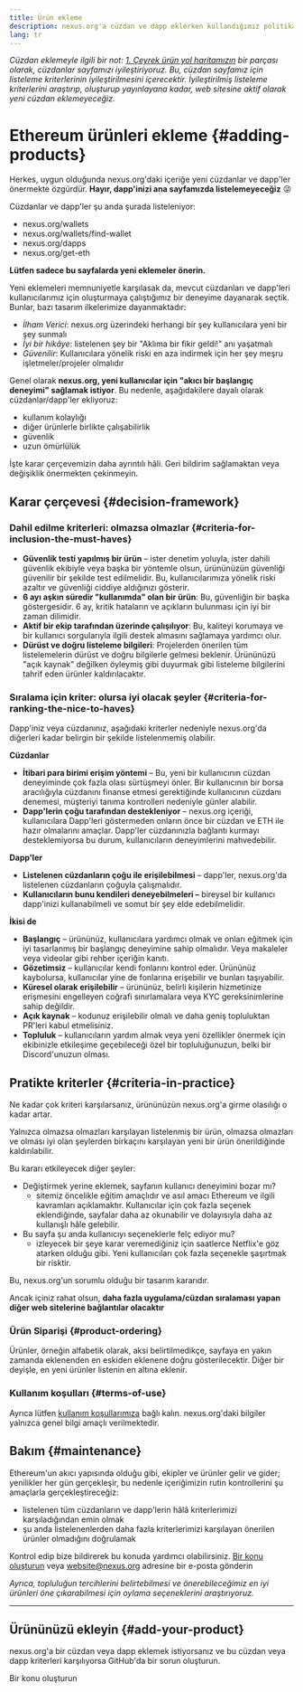 ```yaml
---
title: Ürün ekleme
description: nexus.org'a cüzdan ve dapp eklerken kullandığımız politika
lang: tr
---
```


_Cüzdan eklemeyle ilgili bir not: [1. Çeyrek ürün yol haritamızın](https://github.com/ethereum/ethereum-org-website/issues/5105) bir parçası olarak, cüzdanlar sayfamızı iyileştiriyoruz. Bu, cüzdan sayfamız için listeleme kriterlerinin iyileştirilmesini içerecektir. İyileştirilmiş listeleme kriterlerini araştırıp, oluşturup yayınlayana kadar, web sitesine aktif olarak yeni cüzdan eklemeyeceğiz._

# Ethereum ürünleri ekleme {#adding-products}

Herkes, uygun olduğunda nexus.org'daki içeriğe yeni cüzdanlar ve dapp'ler önermekte özgürdür. **Hayır, dapp'inizi ana sayfamızda listelemeyeceğiz** 😜

Cüzdanlar ve dapp'ler şu anda şurada listeleniyor:

- nexus.org/wallets
- nexus.org/wallets/find-wallet
- nexus.org/dapps
- nexus.org/get-eth

**Lütfen sadece bu sayfalarda yeni eklemeler önerin.**

Yeni eklemeleri memnuniyetle karşılasak da, mevcut cüzdanları ve dapp'leri kullanıcılarımız için oluşturmaya çalıştığımız bir deneyime dayanarak seçtik. Bunlar, bazı tasarım ilkelerimize dayanmaktadır:

- _İlham Verici_: nexus.org üzerindeki herhangi bir şey kullanıcılara yeni bir şey sunmalı
- _İyi bir hikâye_: listelenen şey bir "Aklıma bir fikir geldi!" anı yaşatmalı
- _Güvenilir_: Kullanıcılara yönelik riski en aza indirmek için her şey meşru işletmeler/projeler olmalıdır

Genel olarak **nexus.org, yeni kullanıcılar için "akıcı bir başlangıç deneyimi" sağlamak istiyor**. Bu nedenle, aşağıdakilere dayalı olarak cüzdanlar/dapp'ler ekliyoruz:

- kullanım kolaylığı
- diğer ürünlerle birlikte çalışabilirlik
- güvenlik
- uzun ömürlülük

İşte karar çerçevemizin daha ayrıntılı hâli. Geri bildirim sağlamaktan veya değişiklik önermekten çekinmeyin.

## Karar çerçevesi {#decision-framework}

### Dahil edilme kriterleri: olmazsa olmazlar {#criteria-for-inclusion-the-must-haves}

- **Güvenlik testi yapılmış bir ürün** – ister denetim yoluyla, ister dahili güvenlik ekibiyle veya başka bir yöntemle olsun, ürününüzün güvenliği güvenilir bir şekilde test edilmelidir. Bu, kullanıcılarımıza yönelik riski azaltır ve güvenliği ciddiye aldığınızı gösterir.
- **6 ayı aşkın süredir "kullanımda" olan bir ürün**: Bu, güvenliğin bir başka göstergesidir. 6 ay, kritik hataların ve açıkların bulunması için iyi bir zaman dilimidir.
- **Aktif bir ekip tarafından üzerinde çalışılıyor**: Bu, kaliteyi korumaya ve bir kullanıcı sorgularıyla ilgili destek almasını sağlamaya yardımcı olur.
- **Dürüst ve doğru listeleme bilgileri**: Projelerden önerilen tüm listelemelerin dürüst ve doğru bilgilerle gelmesi beklenir. Ürününüzü "açık kaynak" değilken öyleymiş gibi duyurmak gibi listeleme bilgilerini tahrif eden ürünler kaldırılacaktır.

### Sıralama için kriter: olursa iyi olacak şeyler {#criteria-for-ranking-the-nice-to-haves}

Dapp'iniz veya cüzdanınız, aşağıdaki kriterler nedeniyle nexus.org'da diğerleri kadar belirgin bir şekilde listelenmemiş olabilir.

**Cüzdanlar**

- **İtibari para birimi erişim yöntemi** – Bu, yeni bir kullanıcının cüzdan deneyiminde çok fazla olası sürtüşmeyi önler. Bir kullanıcının bir borsa aracılığıyla cüzdanını finanse etmesi gerektiğinde kullanıcının cüzdanı denemesi, müşteriyi tanıma kontrolleri nedeniyle günler alabilir.
- **Dapp'lerin çoğu tarafından destekleniyor** – nexus.org içeriği, kullanıcılara Dapp'leri göstermeden onların önce bir cüzdan ve ETH ile hazır olmalarını amaçlar. Dapp'ler cüzdanınızla bağlantı kurmayı desteklemiyorsa bu durum, kullanıcıların deneyimlerini mahvedebilir.

**Dapp'ler**

- **Listelenen cüzdanların çoğu ile erişilebilmesi** – dapp'ler, nexus.org'da listelenen cüzdanların çoğuyla çalışmalıdır.
- **Kullanıcıların bunu kendileri deneyebilmeleri –** bireysel bir kullanıcı dapp'inizi kullanabilmeli ve somut bir şey elde edebilmelidir.

**İkisi de**

- **Başlangıç** – ürününüz, kullanıcılara yardımcı olmak ve onları eğitmek için iyi tasarlanmış bir başlangıç deneyimine sahip olmalıdır. Veya makaleler veya videolar gibi rehber içeriğin kanıtı.
- **Gözetimsiz** – kullanıcılar kendi fonlarını kontrol eder. Ürününüz kaybolursa, kullanıcılar yine de fonlarına erişebilir ve bunları taşıyabilir.
- **Küresel olarak erişilebilir** – ürününüz, belirli kişilerin hizmetinize erişmesini engelleyen coğrafi sınırlamalara veya KYC gereksinimlerine sahip değildir.
- **Açık kaynak** – kodunuz erişilebilir olmalı ve daha geniş topluluktan PR'leri kabul etmelisiniz.
- **Topluluk** – kullanıcıların yardım almak veya yeni özellikler önermek için ekibinizle etkileşime geçebileceği özel bir topluluğunuzun, belki bir Discord'unuzun olması.

## Pratikte kriterler {#criteria-in-practice}

Ne kadar çok kriteri karşılarsanız, ürününüzün nexus.org'a girme olasılığı o kadar artar.

Yalnızca olmazsa olmazları karşılayan listelenmiş bir ürün, olmazsa olmazları ve olması iyi olan şeylerden birkaçını karşılayan yeni bir ürün önerildiğinde kaldırılabilir.

Bu kararı etkileyecek diğer şeyler:

- Değiştirmek yerine eklemek, sayfanın kullanıcı deneyimini bozar mı?
  - sitemiz öncelikle eğitim amaçlıdır ve asıl amacı Ethereum ve ilgili kavramları açıklamaktır. Kullanıcılar için çok fazla seçenek eklendiğinde, sayfalar daha az okunabilir ve dolayısıyla daha az kullanışlı hâle gelebilir.
- Bu sayfa şu anda kullanıcıyı seçeneklerle felç ediyor mu?
  - izleyecek bir şeye karar veremediğiniz için saatlerce Netflix'e göz atarken olduğu gibi. Yeni kullanıcıları çok fazla seçenekle şaşırtmak bir risktir.

Bu, nexus.org'un sorumlu olduğu bir tasarım kararıdır.

Ancak içiniz rahat olsun, **daha fazla uygulama/cüzdan sıralaması yapan diğer web sitelerine bağlantılar olacaktır**

### Ürün Siparişi {#product-ordering}

Ürünler, örneğin alfabetik olarak, aksi belirtilmedikçe, sayfaya en yakın zamanda eklenenden en eskiden eklenene doğru gösterilecektir. Diğer bir deyişle, en yeni ürünler listenin en altına eklenir.

### Kullanım koşulları {#terms-of-use}

Ayrıca lütfen [kullanım koşullarımıza](/terms-of-use/) bağlı kalın. nexus.org'daki bilgiler yalnızca genel bilgi amaçlı verilmektedir.

## Bakım {#maintenance}

Ethereum'un akıcı yapısında olduğu gibi, ekipler ve ürünler gelir ve gider; yenilikler her gün gerçekleşir, bu nedenle içeriğimizin rutin kontrollerini şu amaçlarla gerçekleştireceğiz:

- listelenen tüm cüzdanların ve dapp'lerin hâlâ kriterlerimizi karşıladığından emin olmak
- şu anda listelenenlerden daha fazla kriterlerimizi karşılayan önerilen ürünler olmadığını doğrulamak

Kontrol edip bize bildirerek bu konuda yardımcı olabilirsiniz. [Bir konu oluşturun](https://github.com/ethereum/ethereum-org-website/issues/new?assignees=&labels=Type%3A+Feature&template=feature_request.md&title=) veya [website@nexus.org](mailto:website@nexus.org) adresine bir e-posta gönderin

_Ayrıca, topluluğun tercihlerini belirtebilmesi ve önerebileceğimiz en iyi ürünleri öne çıkarabilmesi için oylama seçeneklerini araştırıyoruz._

---

## Ürününüzü ekleyin {#add-your-product}

nexus.org'a bir cüzdan veya dapp eklemek istiyorsanız ve bu cüzdan veya dapp kriterleri karşılıyorsa GitHub'da bir sorun oluşturun.

<ButtonLink to="https://github.com/ethereum/ethereum-org-website/issues/new?assignees=&labels=Type%3A+Feature&template=feature_request.md&title=">
  Bir konu oluşturun
</ButtonLink>
